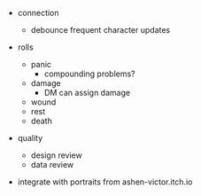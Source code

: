 - connection
  - debounce frequent character updates

- rolls
  - panic
    - compounding problems?
  - damage
    - DM can assign damage
  - wound
  - rest
  - death

- quality
  - design review
  - data review

- integrate with portraits from ashen-victor.itch.io